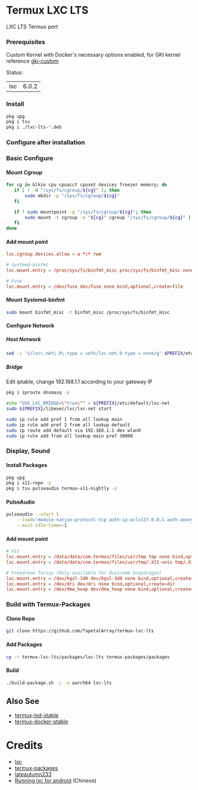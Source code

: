 # Termux LXC LTS

LXC LTS Termux port


### Prerequisites

Custom Kernel with Docker's necessary options enabled, for GKI kernel reference [gki-custom](https://github.com/TapetalArray/gki-custom)

Status:

|      |       |
|:----:|:-----:|
| lxc  | 6.0.2 |


### Install

```bash
pkg upg
pkg i tsu
pkg i ./lxc-lts-*.deb
```


### Configure after installation

### Basic Configure

#### Mount Cgroup

```bash
for cg in blkio cpu cpuacct cpuset devices freezer memory; do
   if [ ! -d "/sys/fs/cgroup/${cg}" ]; then
       sudo mkdir -p "/sys/fs/cgroup/${cg}"
   fi

   if ! sudo mountpoint -q "/sys/fs/cgroup/${cg}"; then
       sudo mount -t cgroup -o "${cg}" cgroup "/sys/fs/cgroup/${cg}" || true
   fi
done
```

#### Add mount point

```conf
lxc.cgroup.devices.allow = a *:* rwm

# Systemd-binfmt
lxc.mount.entry = /proc/sys/fs/binfmt_misc proc/sys/fs/binfmt_misc none bind,optional,create=dir

# Fuse
lxc.mount.entry = /dev/fuse dev/fuse none bind,optional,create=file
```

#### Mount Systemd-binfmt

```bash
sudo mount binfmt_misc -t binfmt_misc /proc/sys/fs/binfmt_misc
```

#### Configure Network

##### Host Network

```bash
sed -i 's/lxc\.net\.0\.type = veth/lxc.net.0.type = none/g' $PREFIX/etc/lxc/default.conf
```

##### Bridge

Edit iptable, change 192.168.1.1 according to your gateway IP

```bash
pkg i iproute dnsmasq -y

echo "USE_LXC_BRIDGE=\"true\"" > ${PREFIX}/etc/default/lxc-net
sudo ${PREFIX}/libexec/lxc/lxc-net start

sudo ip rule add pref 1 from all lookup main
sudo ip rule add pref 2 from all lookup default
sudo ip route add default via 192.168.1.1 dev wlan0
sudo ip rule add from all lookup main pref 30000
```

### Display, Sound

#### Install Packages

```bash
pkg upg
pkg i x11-repo -y
pkg i tsu pulseaudio termux-x11-nightly -y
```

#### PulseAudio

```bash
pulseaudio --start \
    --load="module-native-protocol-tcp auth-ip-acl=127.0.0.1 auth-anonymous=1" \
    --exit-idle-time=-1
```

#### Add mount point

```conf
# X11
lxc.mount.entry = /data/data/com.termux/files/usr/tmp tmp none bind,optional,create=dir
lxc.mount.entry = /data/data/com.termux/files/usr/tmp/.X11-unix tmp/.X11-unix none bind,ro,optional,create=dir

# Freedreno Turnip (Only available for Qualcomm Snapdragon)
lxc.mount.entry = /dev/kgsl-3d0 dev/kgsl-3d0 none bind,optional,create=file
lxc.mount.entry = /dev/dri dev/dri none bind,optional,create=dir
lxc.mount.entry = /dev/dma_heap dev/dma_heap none bind,optional,create=dir
```


### Build with Termux-Packages

#### Clone Repo

```bash
git clone https://github.com/TapetalArray/termux-lxc-lts
```

#### Add Packages

```bash
cp -r termux-lxc-lts/packages/lxc-lts termux-packages/packages
```

#### Build

```bash
./build-package.sh -i -a aarch64 lxc-lts
```


## Also See

* [termux-lxd-stable](https://github.com/TapetalArray/termux-lxd-stable)
* [termux-docker-stable](https://github.com/TapetalArray/termux-docker-stable)


# Credits

* [lxc](https://github.com/lxc/lxc)
* [termux-packages](https://github.com/termux/termux-packages)
* [lateautumn233](https://github.com/lateautumn233)
* [Running lxc for android](https://gist.github.com/lateautumn233/939be0528a2cc34af66864bead58e68a) (Chinese)
